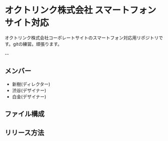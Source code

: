 # オクトリンク株式会社 スマートフォンサイト対応
オクトリンク株式会社コーポレートサイトのスマートフォン対応用リポジトリです。gitの練習。頑張ります。

--

## メンバー
* 新樹(ディレクター)
* 渋谷(デザイナー)
* 白金(デザイナー)

## ファイル構成

## リリース方法
